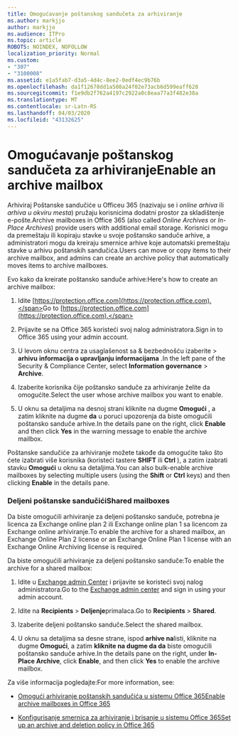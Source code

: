 ```yaml
---
title: Omogućavanje poštanskog sandučeta za arhiviranje
ms.author: markjjo
author: markjjo
ms.audience: ITPro
ms.topic: article
ROBOTS: NOINDEX, NOFOLLOW
localization_priority: Normal
ms.custom:
- "307"
- "3100008"
ms.assetid: e1a5fab7-d3a5-4d4c-8ee2-0edf4ec9b76b
ms.openlocfilehash: da1f12678dd1a508a24f02e73acb6d599eaff628
ms.sourcegitcommit: f1e9db2f762a4197c2922a0c8eaa77a3f482e38a
ms.translationtype: MT
ms.contentlocale: sr-Latn-RS
ms.lasthandoff: 04/03/2020
ms.locfileid: "43132625"
---
```

# <a name="enable-an-archive-mailbox"></a><span data-ttu-id="fdca6-102">Omogućavanje poštanskog sandučeta za arhiviranje</span><span class="sxs-lookup"><span data-stu-id="fdca6-102">Enable an archive mailbox</span></span>

<span data-ttu-id="fdca6-103">Arhiviraj Poštanske sandučiće u Officeu 365 (nazivaju se i *online arhiva* ili *arhiva u okviru mesta*) pružaju korisnicima dodatni prostor za skladištenje e-pošte.</span><span class="sxs-lookup"><span data-stu-id="fdca6-103">Archive mailboxes in Office 365 (also called *Online Archives* or *In-Place Archives*) provide users with additional email storage.</span></span> <span data-ttu-id="fdca6-104">Korisnici mogu da premeštaju ili kopiraju stavke u svoje poštansko sanduče arhive, a administratori mogu da kreiraju smernice arhive koje automatski premeštaju stavke u arhivu poštanskih sandučića.</span><span class="sxs-lookup"><span data-stu-id="fdca6-104">Users can move or copy items to their archive mailbox, and admins can create an archive policy that automatically moves items to archive mailboxes.</span></span>
  
<span data-ttu-id="fdca6-105">Evo kako da kreirate poštansko sanduče arhive:</span><span class="sxs-lookup"><span data-stu-id="fdca6-105">Here's how to create an archive mailbox:</span></span>
  
1. <span data-ttu-id="fdca6-106">Idite [https://protection.office.com](https://protection.office.com).</span><span class="sxs-lookup"><span data-stu-id="fdca6-106">Go to [https://protection.office.com](https://protection.office.com).</span></span>

2. <span data-ttu-id="fdca6-107">Prijavite se na Office 365 koristeći svoj nalog administratora.</span><span class="sxs-lookup"><span data-stu-id="fdca6-107">Sign in to Office 365 using your admin account.</span></span>

3. <span data-ttu-id="fdca6-108">U levom oknu centra za usaglašenost sa &amp; bezbednošću izaberite \> **arhivu** **informacija o upravljanju informacijama** .</span><span class="sxs-lookup"><span data-stu-id="fdca6-108">In the left pane of the Security &amp; Compliance Center, select **Information governance** \> **Archive**.</span></span>

4. <span data-ttu-id="fdca6-109">Izaberite korisnika čije poštansko sanduče za arhiviranje želite da omogućite.</span><span class="sxs-lookup"><span data-stu-id="fdca6-109">Select the user whose archive mailbox you want to enable.</span></span>

5. <span data-ttu-id="fdca6-110">U oknu sa detaljima na desnoj strani kliknite na dugme **Omogući** , a zatim kliknite na dugme **da** u poruci upozorenja da biste omogućili poštansko sanduče arhive.</span><span class="sxs-lookup"><span data-stu-id="fdca6-110">In the details pane on the right, click **Enable** and then click **Yes** in the warning message to enable the archive mailbox.</span></span>

<span data-ttu-id="fdca6-111">Poštanske sandučiće za arhiviranje možete takođe da omogućite tako što ćete izabrati više korisnika (koristeći tastere **SHIFT** ili **Ctrl** ), a zatim izabrati stavku **Omogući** u oknu sa detaljima.</span><span class="sxs-lookup"><span data-stu-id="fdca6-111">You can also bulk-enable archive mailboxes by selecting multiple users (using the **Shift** or **Ctrl** keys) and then clicking **Enable** in the details pane.</span></span>
  
### <a name="shared-mailboxes"></a><span data-ttu-id="fdca6-112">Deljeni poštanske sandučići</span><span class="sxs-lookup"><span data-stu-id="fdca6-112">Shared mailboxes</span></span>

<span data-ttu-id="fdca6-113">Da biste omogućili arhiviranje za deljeni poštansko sanduče, potrebna je licenca za Exchange online plan 2 ili Exchange online plan 1 sa licencom za Exchange online arhiviranje.</span><span class="sxs-lookup"><span data-stu-id="fdca6-113">To enable the archive for a shared mailbox, an Exchange Online Plan 2 license or an Exchange Online Plan 1 license with an Exchange Online Archiving license is required.</span></span>  

<span data-ttu-id="fdca6-114">Da biste omogućili arhiviranje za deljeni poštansko sanduče:</span><span class="sxs-lookup"><span data-stu-id="fdca6-114">To enable the archive for a shared mailbox:</span></span>

1. <span data-ttu-id="fdca6-115">Idite u [Exchange admin Center](https://outlook.office365.com/ecp) i prijavite se koristeći svoj nalog administratora.</span><span class="sxs-lookup"><span data-stu-id="fdca6-115">Go to the [Exchange admin center](https://outlook.office365.com/ecp) and sign in using your admin account.</span></span>

2. <span data-ttu-id="fdca6-116">Idite na **Recipients** > **Deljenje**primalaca.</span><span class="sxs-lookup"><span data-stu-id="fdca6-116">Go to **Recipients** > **Shared**.</span></span>

3. <span data-ttu-id="fdca6-117">Izaberite deljeni poštansko sanduče.</span><span class="sxs-lookup"><span data-stu-id="fdca6-117">Select the shared mailbox.</span></span>

4. <span data-ttu-id="fdca6-118">U oknu sa detaljima sa desne strane, ispod **arhive na**listi, kliknite na dugme **Omogući**, a zatim **kliknite na dugme da da** biste omogućili poštansko sanduče arhive.</span><span class="sxs-lookup"><span data-stu-id="fdca6-118">In the details pane on the right, under **In-Place Archive**, click **Enable**, and then click **Yes** to enable the archive mailbox.</span></span>

<span data-ttu-id="fdca6-119">Za više informacija pogledajte:</span><span class="sxs-lookup"><span data-stu-id="fdca6-119">For more information, see:</span></span>
  
- [<span data-ttu-id="fdca6-120">Omogući arhiviranje poštanskih sandučića u sistemu Office 365</span><span class="sxs-lookup"><span data-stu-id="fdca6-120">Enable archive mailboxes in Office 365</span></span>](https://docs.microsoft.com/office365/securitycompliance/enable-archive-mailboxes)

- [<span data-ttu-id="fdca6-121">Konfigurisanje smernica za arhiviranje i brisanje u sistemu Office 365</span><span class="sxs-lookup"><span data-stu-id="fdca6-121">Set up an archive and deletion policy in Office 365</span></span>](https://docs.microsoft.com//office365/securitycompliance/set-up-an-archive-and-deletion-policy-for-mailboxes)
